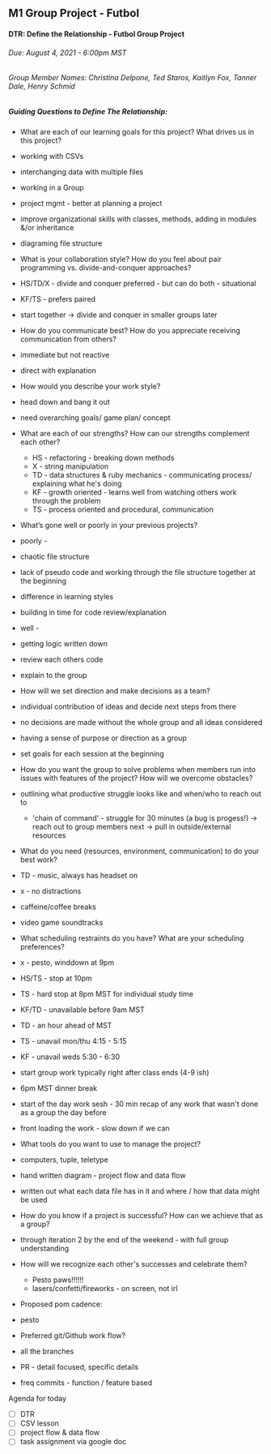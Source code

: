## M1 Group Project - Futbol

#### DTR: Define the Relationship - Futbol Group Project
###### Due: August 4, 2021 - 6:00pm MST
###### Group Member Names:  Christina Delpone, Ted Staros, Kaitlyn Fox, Tanner Dale, Henry Schmid

##### Guiding Questions to Define The Relationship:

* What are each of our learning goals for this project? What drives us in this project?
 * working with CSVs
 * interchanging data with multiple files
 * working in a Group
 * project mgmt - better at planning a project
 * improve organizational skills with classes, methods, adding in modules &/or inheritance
 * diagraming file structure

* What is your collaboration style? How do you feel about pair programming vs. divide-and-conquer approaches?
 * HS/TD/X - divide and conquer preferred - but can do both - situational
 * KF/TS - prefers paired
 * start together -> divide and conquer in smaller groups later

* How do you communicate best? How do you appreciate receiving communication from others?
 * immediate but not reactive
 * direct with explanation

* How would you describe your work style?
 * head down and bang it out
 * need overarching goals/ game plan/ concept

* What are each of our strengths? How can our strengths complement each other?
  * HS - refactoring - breaking down methods
  * X - string manipulation
  * TD - data structures & ruby mechanics - communicating process/ explaining what he's doing
  * KF - growth oriented - learns well from watching others work through the problem
  * TS - process oriented and procedural, communication

* What’s gone well or poorly in your previous projects?
 * poorly -
 * chaotic file structure
 * lack of pseudo code and working through the file structure together at the beginning
 * difference in learning styles
 * building in time for code review/explanation
 * well -
  * getting logic written down
  * review each others code
  * explain to the group

* How will we set direction and make decisions as a team?
 * individual contribution of ideas and decide next steps from there
 * no decisions are made without the whole group and all ideas considered
 * having a sense of purpose or direction as a group
 * set goals for each session at the beginning

* How do you want the group to solve problems when members run into issues with features of the project? How will we overcome obstacles?
 * outlining what productive struggle looks like and when/who to reach out to
   *  'chain of command' - struggle for 30 minutes (a bug is progess!) -> reach out to group members next -> pull in outside/external resources

* What do you need (resources, environment, communication) to do your best work?
 * TD - music, always has headset on
 * x - no distractions
 * caffeine/coffee breaks
 * video game soundtracks

* What scheduling restraints do you have? What are your scheduling preferences?
 * x - pesto, winddown at 9pm
 * HS/TS - stop at 10pm
 * TS - hard stop at 8pm MST for individual study time
 * KF/TD - unavailable before 9am MST
 * TD - an hour ahead of MST
 * TS - unavail mon/thu 4:15 - 5:15
 * KF - unavail weds 5:30 - 6:30
 * start group work typically right after class ends (4-9 ish)
 * 6pm MST dinner break
 * start of the day work sesh - 30 min recap of any work that wasn't done as a group the day before
 * front loading the work - slow down if we can

* What tools do you want to use to manage the project?
 * computers, tuple, teletype
 * hand written diagram - project flow and data flow
 * written out what each data file has in it and where / how that data might be used

* How do you know if a project is successful? How can we achieve that as a group?
 * through iteration 2 by the end of the weekend - with full group understanding

* How will we recognize each other's successes and celebrate them?
    * Pesto paws!!!!!!
    * lasers/confetti/fireworks - on screen, not irl

* Proposed pom cadence:
 * pesto

* Preferred git/Github work flow?
 * all the branches
 * PR - detail focused, specific details
 * freq commits - function / feature based


Agenda for today
* [ ] DTR
* [ ] CSV lesson
* [ ] project flow & data flow
* [ ] task assignment via google doc
